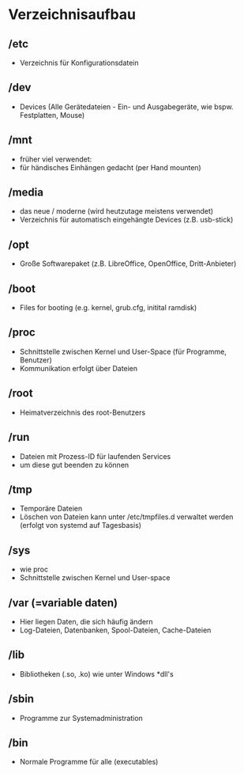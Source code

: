# Verzeichnisaufbau 

## /etc 

  * Verzeichnis für Konfigurationsdatein 

## /dev 

  * Devices (Alle Gerätedateien - Ein- und Ausgabegeräte, wie bspw. Festplatten, Mouse) 

## /mnt 

  * früher viel verwendet: 
  * für händisches Einhängen gedacht (per Hand mounten) 
 
## /media 

  * das neue / moderne (wird heutzutage meistens verwendet) 
  * Verzeichnis für automatisch eingehängte Devices (z.B. usb-stick)

## /opt 

  * Große Softwarepaket (z.B. LibreOffice, OpenOffice, Dritt-Anbieter) 

## /boot 
 
  * Files for booting (e.g. kernel, grub.cfg, initital ramdisk)

## /proc 

  + Schnittstelle zwischen Kernel und User-Space (für Programme, Benutzer)
  + Kommunikation erfolgt über Dateien 

## /root 
  
  * Heimatverzeichnis des root-Benutzers 

## /run 

  * Dateien mit Prozess-ID für laufenden Services
  * um diese gut beenden zu können 

## /tmp 

  * Temporäre Dateien 
  * Löschen von Dateien kann unter /etc/tmpfiles.d verwaltet werden (erfolgt von systemd auf Tagesbasis) 

## /sys 

  * wie proc 
  * Schnittstelle zwischen Kernel und User-space 

## /var (=variable daten) 

  * Hier liegen Daten, die sich häufig ändern
  * Log-Dateien, Datenbanken, Spool-Dateien, Cache-Dateien 

## /lib 

  * Bibliotheken (.so, .ko) wie unter Windows *dll's 

## /sbin

  * Programme zur Systemadministration 

## /bin 

  * Normale Programme für alle (executables) 
